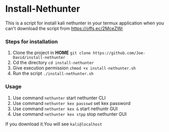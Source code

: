 # Install-Nethunter

This is a script for install kali nethunter in your termux application when you can't download the script from https://offs.ec/2MceZWr

### Steps for installation

1. Clone the project in **HOME** `git clone https://github.com/Joe-David/install-nethunter`
2. Cd the directory `cd install-nethunter`
3. Give execution permission `chmod +x install-nethunter.sh`
4. Run the script `./install-nethunter.sh`

### Usage 

1. Use command `nethunter` start nethunter CLI
2. Use command `nethunter kex passswd` set kex password
3. Use command `nethunter kex &` start nethuntr GUI
4. Use command `nethunter kex stpp` stop nethunter GUI

If you download it.You will see `kali@localhost` 
